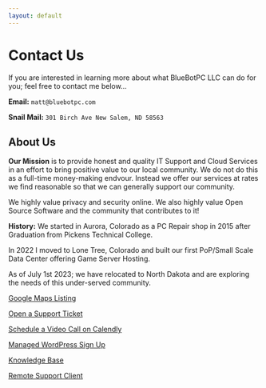 ```yaml
---
layout: default
---
```

# Contact Us

If you are interested in learning more about what BlueBotPC LLC can do for you; feel free to contact me below...

**Email:** ```matt@bluebotpc.com```

**Snail Mail:** ```301 Birch Ave New Salem, ND 58563```

## About Us

**Our Mission** is to provide honest and quality IT Support and Cloud Services in an effort to bring positive value to our local community. We do not do this as a full-time money-making endvour. Instead we offer our services at rates we find reasonable so that we can generally support our community.

We highly value privacy and security online. We also highly value Open Source Software and the community that contributes to it!

**History:** We started in Aurora, Colorado as a PC Repair shop in 2015 after Graduation from Pickens Technical College.

In 2022 I moved to Lone Tree, Colorado and built our first PoP/Small Scale Data Center offering Game Server Hosting.

As of July 1st 2023; we have relocated to North Dakota and are exploring the needs of this under-served community.

[Google Maps Listing](https://goo.gl/maps/PXK3Huew2rYx4Bg3A)

[Open a Support Ticket](https://forms.gle/LBAdQnoguwRzCkNo8)

[Schedule a Video Call on Calendly](https://calendly.com/bluebotpc/consult)

[Managed WordPress Sign Up](https://forms.gle/eM3NEijzpWkRoH3UA)

[Knowledge Base](https://docs.bluebotpc.com/)

[Remote Support Client](https://gooby-s3.us-southeast-1.linodeobjects.com/BBPC_QS_Client.exe)

